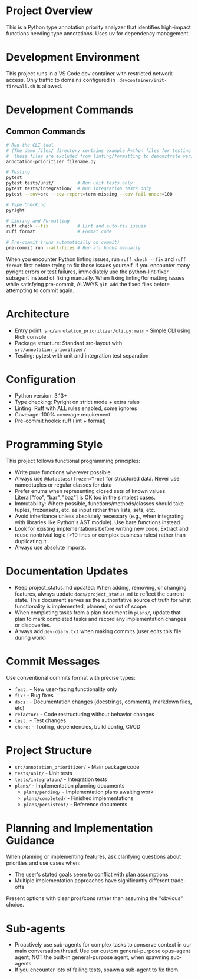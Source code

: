 # Project Overview

This is a Python type annotation priority analyzer that identifies high-impact functions needing type annotations. Uses uv for dependency management.

# Development Environment

This project runs in a VS Code dev container with restricted network access. Only traffic to domains configured in `.devcontainer/init-firewall.sh` is allowed.

# Development Commands

## Common Commands
```bash
# Run the CLI tool
# (The demo_files/ directory contains example Python files for testing the tool,
#  these files are excluded from linting/formatting to demonstrate various scenarios)
annotation-prioritizer filename.py

# Testing
pytest
pytest tests/unit/         # Run unit tests only
pytest tests/integration/  # Run integration tests only
pytest --cov=src --cov-report=term-missing --cov-fail-under=100

# Type Checking
pyright

# Linting and Formatting
ruff check --fix           # Lint and auto-fix issues
ruff format                # Format code

# Pre-commit (runs automatically on commit)
pre-commit run --all-files # Run all hooks manually
```

When you encounter Python linting issues, run `ruff check --fix` and `ruff format` first before trying to fix those issues yourself.
If you encounter many pyright errors or test failures, immediately use the python-lint-fixer subagent instead of fixing manually.
When fixing linting/formatting issues while satisfying pre-commit, ALWAYS `git add` the fixed files before attempting to commit again.

# Architecture

- Entry point: `src/annotation_prioritizer/cli.py:main` - Simple CLI using Rich console
- Package structure: Standard src-layout with `src/annotation_prioritizer/`
- Testing: pytest with unit and integration test separation

# Configuration

- Python version: 3.13+
- Type checking: Pyright on strict mode + extra rules
- Linting: Ruff with ALL rules enabled, some ignores
- Coverage: 100% coverage requirement
- Pre-commit hooks: ruff (lint + format)

# Programming Style

This project follows functional programming principles:

- Write pure functions wherever possible.
- Always use `@dataclass(frozen=True)` for structured data. Never use namedtuples or regular classes for data
- Prefer enums when representing closed sets of known values. Literal["foo", "bar", "baz"] is OK too in the simplest cases.
- Immutability: Where possible, functions/methods/classes should take tuples, frozensets, etc. as input rather than lists, sets, etc.
- Avoid inheritance unless absolutely necessary (e.g., when integrating with libraries like Python's AST module). Use bare functions instead
- Look for existing implementations before writing new code. Extract and reuse nontrivial logic (>10 lines or complex business rules) rather than duplicating it
- Always use absolute imports.

# Documentation Updates

- Keep project_status.md updated: When adding, removing, or changing features, always update `docs/project_status.md` to reflect the current state. This document serves as the authoritative source of truth for what functionality is implemented, planned, or out of scope.
- When completing tasks from a plan document in `plans/`, update that plan to mark completed tasks and record any implementation changes or discoveries.
- Always add `dev-diary.txt` when making commits (user edits this file during work)

# Commit Messages

Use conventional commits format with precise types:
- `feat:` - New user-facing functionality only
- `fix:` - Bug fixes
- `docs:` - Documentation changes (docstrings, comments, markdown files, etc)
- `refactor:` - Code restructuring without behavior changes
- `test:` - Test changes
- `chore:` - Tooling, dependencies, build config, CI/CD

# Project Structure

- `src/annotation_prioritizer/` - Main package code
- `tests/unit/` - Unit tests
- `tests/integration/` - Integration tests
- `plans/` - Implementation planning documents
  - `plans/pending/` - Implementation plans awaiting work
  - `plans/completed/` - Finished implementations
  - `plans/persistent/` - Reference documents

# Planning and Implementation Guidance

When planning or implementing features, ask clarifying questions about priorities and use cases when:
- The user's stated goals seem to conflict with plan assumptions
- Multiple implementation approaches have significantly different trade-offs

Present options with clear pros/cons rather than assuming the "obvious" choice.

# Sub-agents

- Proactively use sub-agents for complex tasks to conserve context in our main conversation thread. Use our custom general-purpose opus-agent agent, NOT the built-in general-purpose agent, when spawning sub-agents.
- If you encounter lots of failing tests, spawn a sub-agent to fix them.
